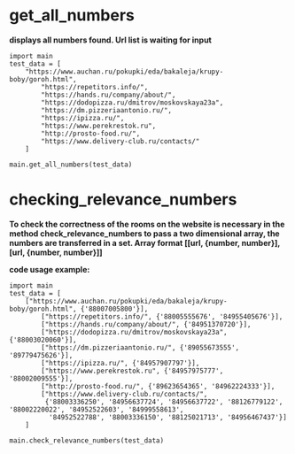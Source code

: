 get_all_numbers
=====================
**displays all numbers found. Url list is waiting for input**
```
import main
test_data = [
    "https://www.auchan.ru/pokupki/eda/bakaleja/krupy-boby/goroh.html",
        "https://repetitors.info/",
        "https://hands.ru/company/about/",
        "https://dodopizza.ru/dmitrov/moskovskaya23a",
        "https://dm.pizzeriaantonio.ru/",
        "https://ipizza.ru/",
        "https://www.perekrestok.ru",
        "http://prosto-food.ru/",
        "https://www.delivery-club.ru/contacts/"
    ]

main.get_all_numbers(test_data)
```
checking_relevance_numbers
=====================
**To check the correctness of the rooms on the website is necessary in the method check_relevance_numbers to pass a two dimensional array, the numbers are transferred in a set. Array format [[url, {number, number}], [url, {number, number}]]**

**code usage example:**
    
```
import main
test_data = [
    ["https://www.auchan.ru/pokupki/eda/bakaleja/krupy-boby/goroh.html", {'88007005800'}],
        ["https://repetitors.info/", {'88005555676', '84955405676'}],
        ["https://hands.ru/company/about/", {'84951370720'}],
        ["https://dodopizza.ru/dmitrov/moskovskaya23a", {'88003020060'}],
        ["https://dm.pizzeriaantonio.ru/", {'89055673555', '89779475626'}],
        ["https://ipizza.ru/", {'84957907797'}],
        ["https://www.perekrestok.ru", {'84957975777', '88002009555'}],
        ["http://prosto-food.ru/", {'89623654365', '84962224333'}],
        ["https://www.delivery-club.ru/contacts/",
         {'88003336250', '84956637724', '84956637722', '88126779122', '88002220022', '84952522603', '84999558613',
          '84952522788', '88003336150', '88125021713', '84956467437'}]
    ]

main.check_relevance_numbers(test_data)
```
